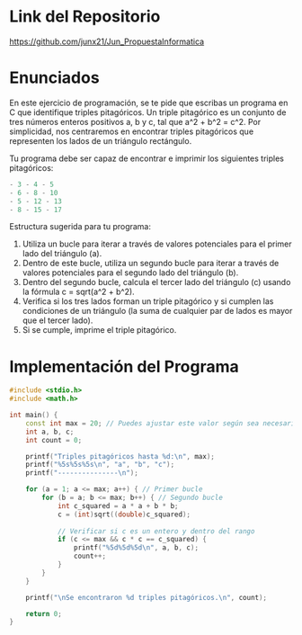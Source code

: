 # Link del Repositorio

https://github.com/junx21/Jun_PropuestaInformatica

# Enunciados 

En este ejercicio de programación, se te pide que escribas un programa en C que identifique triples pitagóricos. Un triple pitagórico es un conjunto de tres números enteros positivos a, b y c, tal que a^2 + b^2 = c^2. Por simplicidad, nos centraremos en encontrar triples pitagóricos que representen los lados de un triángulo rectángulo.

Tu programa debe ser capaz de encontrar e imprimir los siguientes triples pitagóricos:

```cpp
- 3 - 4 - 5
- 6 - 8 - 10
- 5 - 12 - 13
- 8 - 15 - 17
```
Estructura sugerida para tu programa:

1. Utiliza un bucle para iterar a través de valores potenciales para el primer lado del triángulo (a).
2. Dentro de este bucle, utiliza un segundo bucle para iterar a través de valores potenciales para el segundo lado del triángulo (b).
3. Dentro del segundo bucle, calcula el tercer lado del triángulo (c) usando la fórmula c = sqrt(a^2 + b^2).
4. Verifica si los tres lados forman un triple pitagórico y si cumplen las condiciones de un triángulo (la suma de cualquier par de lados es mayor que el tercer lado).
5. Si se cumple, imprime el triple pitagórico.

# Implementación del Programa
```cpp
#include <stdio.h>
#include <math.h>

int main() {
    const int max = 20; // Puedes ajustar este valor según sea necesario
    int a, b, c;
    int count = 0;

    printf("Triples pitagóricos hasta %d:\n", max);
    printf("%5s%5s%5s\n", "a", "b", "c");
    printf("---------------\n");

    for (a = 1; a <= max; a++) { // Primer bucle
        for (b = a; b <= max; b++) { // Segundo bucle
            int c_squared = a * a + b * b;
            c = (int)sqrt((double)c_squared);
            
            // Verificar si c es un entero y dentro del rango
            if (c <= max && c * c == c_squared) {
                printf("%5d%5d%5d\n", a, b, c);
                count++;
            }
        }
    }

    printf("\nSe encontraron %d triples pitagóricos.\n", count);

    return 0;
}
```
